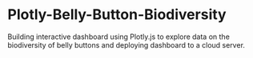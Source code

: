 # Plotly-Belly-Button-Biodiversity
Building interactive dashboard using Plotly.js to explore data on the biodiversity of belly buttons and deploying dashboard to a cloud server.
